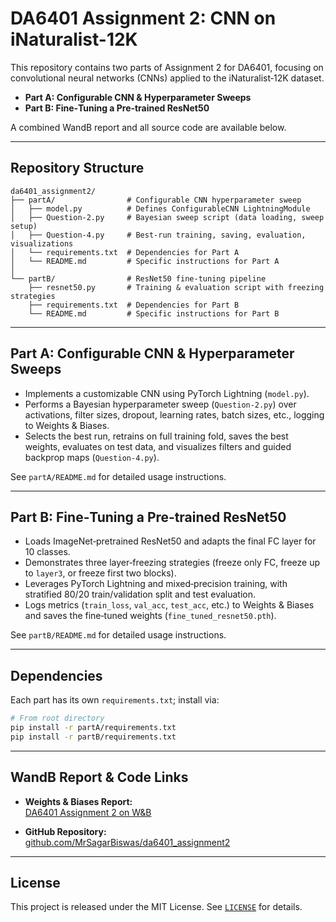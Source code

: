 # DA6401 Assignment 2: CNN on iNaturalist-12K

This repository contains two parts of Assignment 2 for DA6401, focusing on convolutional neural networks (CNNs) applied to the iNaturalist‑12K dataset.

- **Part A: Configurable CNN & Hyperparameter Sweeps**
- **Part B: Fine‑Tuning a Pre‑trained ResNet50**

A combined WandB report and all source code are available below.

---

## Repository Structure

```plaintext
da6401_assignment2/
├── partA/                # Configurable CNN hyperparameter sweep
│   ├── model.py          # Defines ConfigurableCNN LightningModule
│   ├── Question-2.py     # Bayesian sweep script (data loading, sweep setup)
│   ├── Question-4.py     # Best‑run training, saving, evaluation, visualizations
│   └── requirements.txt  # Dependencies for Part A
│   └── README.md         # Specific instructions for Part A
│
└── partB/                # ResNet50 fine‑tuning pipeline
    ├── resnet50.py       # Training & evaluation script with freezing strategies
    ├── requirements.txt  # Dependencies for Part B
    └── README.md         # Specific instructions for Part B
```  

---

## Part A: Configurable CNN & Hyperparameter Sweeps

- Implements a customizable CNN using PyTorch Lightning (`model.py`).  
- Performs a Bayesian hyperparameter sweep (`Question-2.py`) over activations, filter sizes, dropout, learning rates, batch sizes, etc., logging to Weights & Biases.  
- Selects the best run, retrains on full training fold, saves the best weights, evaluates on test data, and visualizes filters and guided backprop maps (`Question-4.py`).

See `partA/README.md` for detailed usage instructions.

---

## Part B: Fine‑Tuning a Pre‑trained ResNet50

- Loads ImageNet‑pretrained ResNet50 and adapts the final FC layer for 10 classes.  
- Demonstrates three layer‑freezing strategies (freeze only FC, freeze up to `layer3`, or freeze first two blocks).  
- Leverages PyTorch Lightning and mixed‑precision training, with stratified 80/20 train/validation split and test evaluation.  
- Logs metrics (`train_loss`, `val_acc`, `test_acc`, etc.) to Weights & Biases and saves the fine‑tuned weights (`fine_tuned_resnet50.pth`).

See `partB/README.md` for detailed usage instructions.

---

## Dependencies

Each part has its own `requirements.txt`; install via:

```bash
# From root directory
pip install -r partA/requirements.txt
pip install -r partB/requirements.txt
```

---

## WandB Report & Code Links

- **Weights & Biases Report:**  
  [DA6401 Assignment 2 on W&B](https://wandb.ai/mrsagarbiswas-iit-madras/CNN_inaturalist_12K/reports/DA6401-Assignment-2--VmlldzoxMjIxNzA4MQ?accessToken=1s9qxr1ougqaa6pb9r90v4ttatyz3abepexi20rwhblgsuyg5y1hvd6ju5lovcmt)

- **GitHub Repository:**  
  [github.com/MrSagarBiswas/da6401_assignment2](https://github.com/MrSagarBiswas/da6401_assignment2)

---

## License

This project is released under the MIT License. See [`LICENSE`](https://opensource.org/license/mit) for details.

